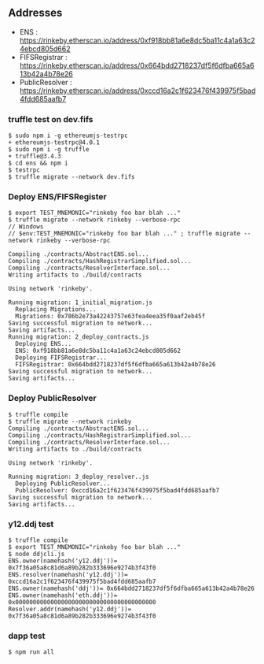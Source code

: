 ## Addresses

* ENS : https://rinkeby.etherscan.io/address/0xf918bb81a6e8dc5ba11c4a1a63c24ebcd805d662
* FIFSRegistrar : https://rinkeby.etherscan.io/address/0x664bdd2718237df5f6dfba665a613b42a4b78e26
* PublicResolver : https://rinkeby.etherscan.io/address/0xccd16a2c1f623476f439975f5bad4fdd685aafb7

### truffle test on dev.fifs 

```
$ sudo npm i -g ethereumjs-testrpc
+ ethereumjs-testrpc@4.0.1
$ sudo npm i -g truffle
+ truffle@3.4.3
$ cd ens && npm i 
$ testrpc
$ truffle migrate --network dev.fifs
```

### Deploy ENS/FIFSRegister


```
$ export TEST_MNEMONIC="rinkeby foo bar blah ..."
$ truffle migrate --network rinkeby --verbose-rpc
// Windows
// $env:TEST_MNEMONIC="rinkeby foo bar blah ..." ; truffle migrate --network rinkeby --verbose-rpc

Compiling ./contracts/AbstractENS.sol...
Compiling ./contracts/HashRegistrarSimplified.sol...
Compiling ./contracts/ResolverInterface.sol...
Writing artifacts to ./build/contracts

Using network 'rinkeby'.

Running migration: 1_initial_migration.js
  Replacing Migrations...
  Migrations: 0x786b2e73a42243757e63fea4eea35f0aaf2eb45f
Saving successful migration to network...
Saving artifacts...
Running migration: 2_deploy_contracts.js
  Deploying ENS...
  ENS: 0xf918bb81a6e8dc5ba11c4a1a63c24ebcd805d662
  Deploying FIFSRegistrar...
  FIFSRegistrar: 0x664bdd2718237df5f6dfba665a613b42a4b78e26
Saving successful migration to network...
Saving artifacts...
```
### Deploy PublicResolver

```
$ truffle compile
$ truffle migrate --network rinkeby
Compiling ./contracts/AbstractENS.sol...
Compiling ./contracts/HashRegistrarSimplified.sol...
Compiling ./contracts/ResolverInterface.sol...
Writing artifacts to ./build/contracts

Using network 'rinkeby'.

Running migration: 3_deploy_resolver..js
  Deploying PublicResolver...
  PublicResolver: 0xccd16a2c1f623476f439975f5bad4fdd685aafb7
Saving successful migration to network...
Saving artifacts...
```

### y12.ddj test

```
$ truffle compile
$ export TEST_MNEMONIC="rinkeby foo bar blah ..."
$ node ddjcli.js
ENS.owner(namehash('y12.ddj'))= 0x7f36a05a8c81d6a89b282b333696e9274b3f43f0
ENS.resolver(namehash('y12.ddj'))= 0xccd16a2c1f623476f439975f5bad4fdd685aafb7
ENS.owner(namehash('ddj'))= 0x664bdd2718237df5f6dfba665a613b42a4b78e26
ENS.owner(namehash('eth.ddj'))= 0x0000000000000000000000000000000000000000
Resolver.addr(namehash('y12.ddj'))= 0x7f36a05a8c81d6a89b282b333696e9274b3f43f0
```

### dapp test

```
$ npm run all
```